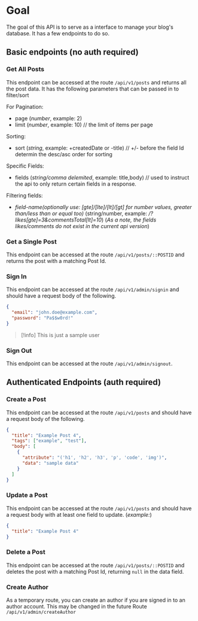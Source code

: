 # Goal

The goal of this API is to serve as a interface to manage your blog's database. It has a few endpoints to do so.

## Basic endpoints (no auth required)

### Get All Posts

This endpoint can be accessed at the route `/api/v1/posts` and returns all the post data.
It has the following parameters that can be passed in to filter/sort

For Pagination:

- page (_number_, example: 2)
- limit (_number_, example: 10) // the limit of items per page

Sorting:

- sort (_string_, example: +createdDate or -title) // +/- before the field Id determin the desc/asc order for sorting

Specific Fields:

- fields (_string/comma delemited_, example: title,body) // used to instruct the api to only return certain fields in a response.

Filtering fields:

- _field-name(optionally use: [gte]/[lte]/[lt]/[gt] for number values, greater than/less than or equal too)_ (string/number, example: _/?likes[gte]=3&commentsTotal[lt]=10_)
  (_As a note, the fields likes/comments do not exist in the current api version_)

### Get a Single Post

This endpoint can be accessed at the route `/api/v1/posts/::POSTID` and returns the post with a matching Post Id.

### Sign In

This endpoint can be accessed at the route `/api/v1/admin/signin` and should have a request body of the following.

```json
{
  "email": "john.doe@example.com",
  "password": "Pa$$w0rd!"
}
```

> [!info]
> This is just a sample user

### Sign Out

This endpoint can be accessed at the route `/api/v1/admin/signout`.

## Authenticated Endpoints (auth required)

### Create a Post

This endpoint can be accessed at the route `/api/v1/posts` and should have a request body of the following.

```json
{
  "title": "Example Post 4",
  "tags": ["example", "test"],
  "body": [
    {
      "attribute": "('h1', 'h2', 'h3', 'p', 'code', 'img')",
      "data": "sample data"
    }
  ]
}
```

### Update a Post

This endpoint can be accessed at the route `/api/v1/posts` and should have a request body with at least one field to update.
(_example:_)

```json
{
  "title": "Example Post 4"
}
```

### Delete a Post

This endpoint can be accessed at the route `/api/v1/posts/::POSTID` and deletes the post with a matching Post Id, returning `null` in the data field.

### Create Author

As a temporary route, you can create an author if you are signed in to an author account. This may be changed in the future
Route `/api/v1/admin/createAuthor`
